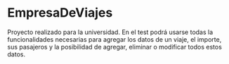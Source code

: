 # EmpresaDeViajes

Proyecto realizado para la universidad.
En el test podrá usarse todas la funcionalidades necesarias para
agregar los datos de un viaje, el importe, sus pasajeros y la posibilidad de 
agregar, eliminar o modificar todos estos datos.
